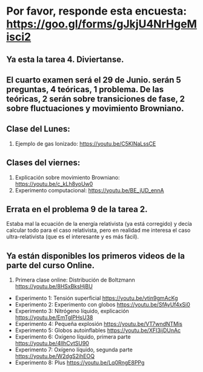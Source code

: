 
# Por favor, responde esta encuesta: https://goo.gl/forms/gJkjU4NrHgeMisci2

## Ya esta la tarea 4. Diviertanse. 

## El cuarto examen será el 29 de Junio. serán 5 preguntas, 4 teóricas, 1 problema. De las teóricas, 2 serán sobre transiciones de fase, 2 sobre fluctuaciones y movimiento Browniano.  

## Clase del Lunes: 

1. Ejemplo de gas Ionizado:  https://youtu.be/C5KlNaLssCE

## Clases del viernes: 

1. Explicación sobre movimiento Browniano: https://youtu.be/c_kLh8yoUw0
2. Experimento computacional: https://youtu.be/BE_jUD_ennA

## Errata en el problema 9 de la tarea 2.
Estaba mal la ecuación de la energía relativista (ya está corregido) y decía calcular todo para el caso relativista, pero en realidad me interesa el caso ultra-relativista (que es el interesante y es más fácil). 


## Ya están disponibles los primeros videos de la parte del curso Online.  

1. Primera clase online: Distribución de Boltzmann https://youtu.be/8HSxBksHjBU
- Experimento 1: Tensión superficial https://youtu.be/vtin9gmAcKg
- Experimento 2: Experimento con globos https://youtu.be/SfAyUf4xSi0
- Experimento 3: Nitrógeno líquido, explicación https://youtu.be/EmTgIPHsU38
- Experimento 4: Pequeña explosión https://youtu.be/VT7wndNTMis
- Experimento 5: Globos autoinflables https://youtu.be/XFI3ijDUnAc
- Experimento 6: Oxígeno líquido, primera parte https://youtu.be/4llhCvtSU90
- Experimento 7: Oxígeno líquido, segunda parte https://youtu.be/W2dgS2ihEOQ
- Experimento 8: Plus https://youtu.be/Lq0RngE8PPg
